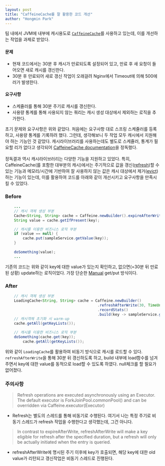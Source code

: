 ```yaml
---
layout: post
title: "CaffeineCache를 잘 활용한 코드 개선"
author: "Hongmin Park"
---
```

팀 내에서 JVM에 내부에 캐시용도로 [`CaffeineCache`](https://github.com/ben-manes/caffeine/wiki)를 사용하고 있는데, 이를 개선하는 작업을 과제로 받았다.
#### 문제
- 현재 코드에서는 30분 후 캐시가 만료되도록 설정되어 있고, 만료 후 새 요청이 들어오면 새로 캐시를 갱신한다.
- 30분 후 만료되어 새로 갱신 작업이 오래걸려 Nginx에서 Timeout에 의해 500에러가 발생한다.

#### 요구사항
- 스케쥴러를 통해 30분 주기로 캐시를 갱신한다.
- 사용량 통계를 통해 사용되지 않는 쿼리는 캐시 생성 대상에서 제외하는 로직을 추가한다.

초기 문제와 요구사항은 위와 같았다. 처음에는 요구사항 대로 스프링 스케쥴러를 등록하고, 사용량 통계를 기록하려 했다. 그런데, 생각해보니 두 작업 모두 캐시에서 지원해야 하는 기능인 것 같았다. 캐시라이브러리를 사용하는데도 별도로 스케쥴러, 통계가 필요할 리가 없다고 생각되어 [CaffeineCache documentation](https://github.com/ben-manes/caffeine/wiki)을 정독했다.
<br><br>
정독결과 역시 캐시라이브러리는 다양한 기능을 지원하고 있었다. 특히, CaffeineCache(를 포함한 대부분의 캐시)에서는 주기적으로 값을 갱신([refresh](https://github.com/ben-manes/caffeine/wiki/Refresh))할 수 있는 기능과 메모리/시간에 기반하여 잘 사용하지 않는 값은 캐시 대상에서 제거([evict](https://github.com/ben-manes/caffeine/wiki/Eviction))하는 기능이 있는데, 이를 활용하여 코드를 아래와 같이 개선시키고 요구사항을 만족시킬 수 있었다.


### Before
```java
    ...
    // 캐시 객체 생성 부분
    Cache<String, String> cache = Caffeine.newBuilder().expireAfterWrite(30, TimeUnit.MINUTES).build();
    String value = cache.getIfPresent(key);

    // 캐시를 이용한 비즈니스 로직 부분
    if (value == null) {
        cache.put(sampleService.getValue(key));
    }
    
    doSomething(value);
    ...
```
기존의 코드는 위와 같이 key에 대한 value가 있는지 확인하고, 없으면(=30분 뒤 만료된 상황) update하는 로직이었다. 가장 단순한 [Manual](https://github.com/ben-manes/caffeine/wiki/Population#manual) get/put 방식이다.


### After
```java
    // 캐시 객체 생성 부분
    LoadingCache<String, String> cache = Caffeine.newBuilder()
                                          .refreshAfterWrite(30, TimeUnit.MINUTES)
                                          .recordStats()
                                          .build(key -> sampleService.getValue(key));
    // 캐시객체 초기화 시 warm-up
    cache.getAll(getKeyLists()); 

    // 캐시를 이용한 비즈니스 로직 부분
    doSomething(cache.get(key));
		cache.getAll(getKeyLists());
```
위와 같이 `LoadingCache`를 활용하여 비동기 방식으로 캐시를 로드할 수 있다. `refreshAfterWrite`을 통해 30분 뒤 갱신하도록 하고, build 내부에 load함수를 넘겨주면서 key에 대한 value를 동적으로 load할 수 있도록 하였다. null체크를 할 필요가 없어졌다.

### 주의사항
> Refresh operations are executed asynchronously using an Executor. The default executor is ForkJoinPool.commonPool() and can be overridden via Caffeine.executor(Executor)
- Refresh는 별도의 스레드를 통해 비동기로 수행된다. 여기서 나는 특정 주기로 비동기 스레드가 refresh 작업을 수행한다고 생각했는데, 그건 아니다.

> In contrast to expireAfterWrite, refreshAfterWrite will make a key eligible for refresh after the specified duration, but a refresh will only be actually initiated when the entry is queried.
- refreshAfterWrite에 명시된 주기 이후에 key가 호출되면, 해당 key에 대한 old value가 리턴되고 갱신작업은 비동기 스레드로 진행된다.
